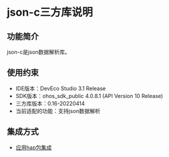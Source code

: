 # json-c三方库说明
## 功能简介
json-c是json数据解析库。
## 使用约束
- IDE版本：DevEco Studio 3.1 Release
- SDK版本：ohos_sdk_public 4.0.8.1 (API Version 10 Release)
- 三方库版本：0.16-20220414
- 当前适配的功能：支持json数据解析

## 集成方式
+ [应用hap包集成](docs/hap_integrate.md)
